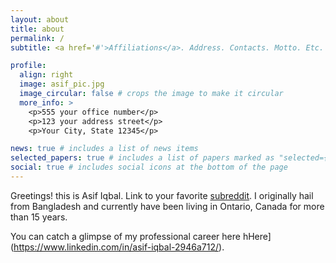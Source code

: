 ```yaml
---
layout: about
title: about
permalink: /
subtitle: <a href='#'>Affiliations</a>. Address. Contacts. Motto. Etc.

profile:
  align: right
  image: asif_pic.jpg
  image_circular: false # crops the image to make it circular
  more_info: >
    <p>555 your office number</p>
    <p>123 your address street</p>
    <p>Your City, State 12345</p>

news: true # includes a list of news items
selected_papers: true # includes a list of papers marked as "selected={true}"
social: true # includes social icons at the bottom of the page
---
```


Greetings! this is Asif Iqbal. Link to your favorite [subreddit](http://reddit.com).
I originally hail from Bangladesh and currently have been living in Ontario, Canada for more
than 15 years.

You can catch a glimpse of my professional career here hHere](https://www.linkedin.com/in/asif-iqbal-2946a712/).
